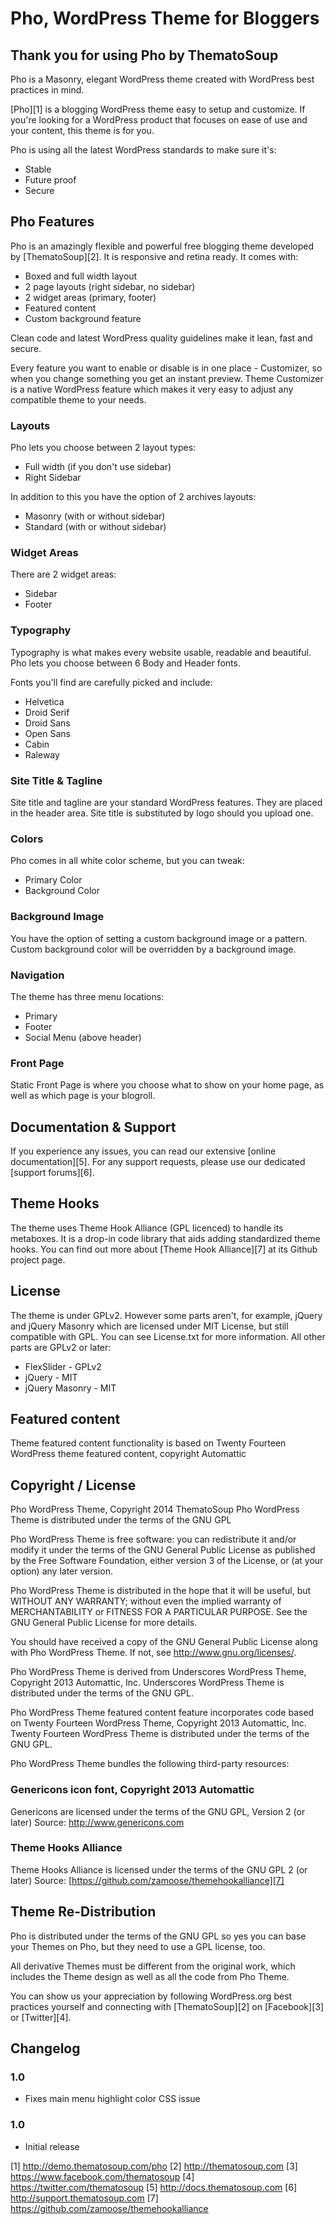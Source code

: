 Pho, WordPress Theme for Bloggers
===================================

Thank you for using Pho by ThematoSoup
----------------------------------------

Pho is a Masonry, elegant WordPress theme created with WordPress best practices in mind.

[Pho][1] is a blogging WordPress theme easy to setup and customize. If you're looking for a WordPress product that focuses on ease of use and your content, this theme is for you.

Pho is using all the latest WordPress standards to make sure it's:

* Stable
* Future proof
* Secure

Pho Features
----------------

Pho is an amazingly flexible and powerful free blogging theme developed by [ThematoSoup][2]. It is responsive and retina ready. It comes with:

* Boxed and full width layout
* 2 page layouts (right sidebar, no sidebar)
* 2 widget areas (primary, footer)
* Featured content
* Custom background feature

Clean code and latest WordPress quality guidelines make it lean, fast and secure.

Every feature you want to enable or disable is in one place - Customizer, so when you change something you get an instant preview. Theme Customizer is a native WordPress feature which makes it very easy to adjust any compatible theme to your needs.


### Layouts

Pho lets you choose between 2 layout types:

* Full width (if you don't use sidebar)
* Right Sidebar

In addition to this you have the option of 2 archives layouts:

* Masonry (with or without sidebar)
* Standard (with or without sidebar)


### Widget Areas

There are 2 widget areas:

* Sidebar
* Footer


### Typography

Typography is what makes every website usable, readable and beautiful. Pho lets you choose between 6 Body and Header fonts.

Fonts you'll find are carefully picked and include:

* Helvetica
* Droid Serif
* Droid Sans
* Open Sans
* Cabin
* Raleway


### Site Title & Tagline

Site title and tagline are your standard WordPress features. They are placed in the header area. Site title is substituted by logo should you upload one.


### Colors

Pho comes in all white color scheme, but you can tweak:

* Primary Color
* Background Color


### Background Image

You have the option of setting a custom background image or a pattern. Custom background color will be overridden by a background image.


### Navigation

The theme has three menu locations:

* Primary
* Footer
* Social Menu (above header)


### Front Page

Static Front Page is where you choose what to show on your home page, as well as which page is your blogroll.


Documentation & Support
-----------------------

If you experience any issues, you can read our extensive [online documentation][5]. For any support requests, please use our dedicated [support forums][6].


Theme Hooks
-----------

The theme uses Theme Hook Alliance (GPL licenced) to handle its metaboxes. It is a drop-in code library that aids adding standardized theme hooks. You can find out more about [Theme Hook Alliance][7] at its Github project page.


License
-------

The theme is under GPLv2. However some parts aren't, for example, jQuery and jQuery Masonry which are licensed under MIT License, but still compatible with GPL. You can see License.txt for more information. All other parts are GPLv2 or later:

* FlexSlider - GPLv2
* jQuery - MIT
* jQuery Masonry - MIT


Featured content
----------------

Theme featured content functionality is based on Twenty Fourteen WordPress theme featured content, copyright Automattic


Copyright / License
-------------------

Pho WordPress Theme, Copyright 2014 ThematoSoup
Pho WordPress Theme is distributed under the terms of the GNU GPL

Pho WordPress Theme is free software: you can redistribute it and/or modify it under the terms of the GNU General Public License as published by the Free Software Foundation, either version 3 of the License, or (at your option) any later version.

Pho WordPress Theme is distributed in the hope that it will be useful, but WITHOUT ANY WARRANTY; without even the implied warranty of MERCHANTABILITY or FITNESS FOR A PARTICULAR PURPOSE. See the GNU General Public License for more details.

You should have received a copy of the GNU General Public License along with Pho WordPress Theme. If not, see http://www.gnu.org/licenses/.

Pho WordPress Theme is derived from Underscores WordPress Theme, Copyright 2013 Automattic, Inc. Underscores WordPress Theme is distributed under the terms of the GNU GPL.

Pho WordPress Theme featured content feature incorporates code based on Twenty Fourteen WordPress Theme, Copyright 2013 Automattic, Inc. Twenty Fourteen WordPress Theme is distributed under the terms of the GNU GPL.

Pho WordPress Theme bundles the following third-party resources:

### Genericons icon font, Copyright 2013 Automattic

Genericons are licensed under the terms of the GNU GPL, Version 2 (or later)
Source: http://www.genericons.com

### Theme Hooks Alliance

Theme Hooks Alliance is licensed under the terms of the GNU GPL 2 (or later)
Source: [https://github.com/zamoose/themehookalliance][7]



Theme Re-Distribution
---------------------

Pho is distributed under the terms of the GNU GPL so yes you can base your Themes on Pho, but they need to use a GPL license, too.

All derivative Themes must be different from the original work, which includes the Theme design as well as all the code from Pho Theme.

You can show us your appreciation by following WordPress.org best practices yourself and connecting with [ThematoSoup][2] on [Facebook][3] or [Twitter][4].


Changelog
---------

### 1.0
* Fixes main menu highlight color CSS issue

### 1.0
* Initial release

[1] http://demo.thematosoup.com/pho
[2] http://thematosoup.com
[3] https://www.facebook.com/thematosoup
[4] https://twitter.com/thematosoup
[5] http://docs.thematosoup.com
[6] http://support.thematosoup.com
[7] https://github.com/zamoose/themehookalliance